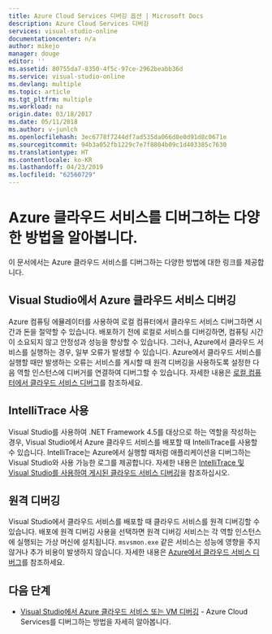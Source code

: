 ```yaml
---
title: Azure Cloud Services 디버깅 옵션 | Microsoft Docs
description: Azure Cloud Services 디버깅
services: visual-studio-online
documentationcenter: n/a
author: mikejo
manager: douge
editor: ''
ms.assetid: 80755da7-8350-4f5c-97ce-2962beabb36d
ms.service: visual-studio-online
ms.devlang: multiple
ms.topic: article
ms.tgt_pltfrm: multiple
ms.workload: na
origin.date: 03/18/2017
ms.date: 05/11/2018
ms.author: v-junlch
ms.openlocfilehash: 3ec6778f7244df7ad535da066d8e0d91d8c0671e
ms.sourcegitcommit: 94b3a052fb1229c7e7f8804b09c1d403385c7630
ms.translationtype: HT
ms.contentlocale: ko-KR
ms.lasthandoff: 04/23/2019
ms.locfileid: "62560729"
---
```

# <a name="learn-the-various-ways-to-debug-an-azure-cloud-service"></a>Azure 클라우드 서비스를 디버그하는 다양한 방법을 알아봅니다.
이 문서에서는 Azure 클라우드 서비스를 디버그하는 다양한 방법에 대한 링크를 제공합니다. 

## <a name="debugging-an-azure-cloud-service-in-visual-studio"></a>Visual Studio에서 Azure 클라우드 서비스 디버깅
Azure 컴퓨팅 에뮬레이터를 사용하여 로컬 컴퓨터에서 클라우드 서비스 디버그하면 시간과 돈을 절약할 수 있습니다. 배포하기 전에 로컬로 서비스를 디버깅하면, 컴퓨팅 시간이 소요되지 않고 안정성과 성능을 향상할 수 있습니다. 그러나, Azure에서 클라우드 서비스를 실행하는 경우, 일부 오류가 발생할 수 있습니다. Azure에서 클라우드 서비스를 실행할 때만 발생하는 오류는 서비스를 게시할 때 원격 디버깅을 사용하도록 설정한 다음 역할 인스턴스에 디버거를 연결하여 디버그할 수 있습니다. 자세한 내용은 [로컬 컴퓨터에서 클라우드 서비스 디버그](vs-azure-tools-debug-cloud-services-virtual-machines.md#debug-your-cloud-service-on-your-local-computer)를 참조하세요.

## <a name="using-intellitrace"></a>IntelliTrace 사용 
Visual Studio를 사용하여 .NET Framework 4.5를 대상으로 하는 역할을 작성하는 경우, Visual Studio에서 Azure 클라우드 서비스를 배포할 때 IntelliTrace를 사용할 수 있습니다. IntelliTrace는 Azure에서 실행할 때처럼 애플리케이션을 디버그하는 Visual Studio와 사용 가능한 로그를 제공합니다. 자세한 내용은 [IntelliTrace 및 Visual Studio를 사용하여 게시된 클라우드 서비스 디버깅](http://go.microsoft.com/fwlink/p/?LinkId=623016)을 참조하십시오.

## <a name="remote-debugging"></a>원격 디버깅 
Visual Studio에서 클라우드 서비스를 배포할 때 클라우드 서비스를 원격 디버깅할 수 있습니다. 배포에 원격 디버깅 사용을 선택하면 원격 디버깅 서비스는 각 역할 인스턴스에 실행되는 가상 머신에 설치됩니다. `msvsmon.exe` 같은 서비스는 성능에 영향을 주지 않거나 추가 비용이 발생하지 않습니다. 자세한 내용은 [Azure에서 클라우드 서비스 디버그](vs-azure-tools-debug-cloud-services-virtual-machines.md#debug-a-cloud-service-in-azure)를 참조하세요.

## <a name="next-steps"></a>다음 단계
- [Visual Studio에서 Azure 클라우드 서비스 또는 VM 디버깅](./vs-azure-tools-debug-cloud-services-virtual-machines.md) - Azure Cloud Services를 디버그하는 방법을 자세히 알아봅니다.

<!-- Update_Description: update metedata properties -->